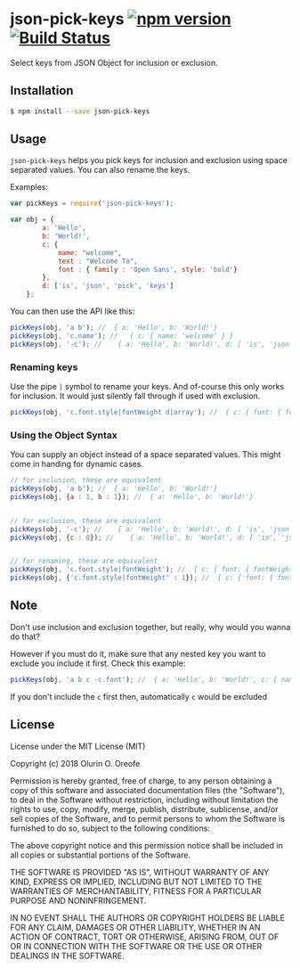 # json-pick-keys [![npm version](https://badge.fury.io/js/json-pick-keys.svg)](https://badge.fury.io/js/json-pick-keys) [![Build Status](https://travis-ci.org/oreofeolurin/json-pick-keys.svg?branch=master)](https://travis-ci.org/oreofeolurin/json-pick-keys)

Select keys from JSON Object for inclusion or exclusion.


## Installation

```bash
$ npm install --save json-pick-keys
```


## Usage

`json-pick-keys` helps you pick keys for inclusion and exclusion using space separated values. You can also rename the keys.

Examples:

```javascript
var pickKeys = require('json-pick-keys');

var obj = {
        a: 'Hello',
        b: 'World!',
        c: {
            name: "welcome",
            text : "Welcome To",
            font : { family : 'Open Sans', style: 'bold'}
        },
        d: ['is', 'json', 'pick', 'keys']
    };
```

You can then use the API like this:

```javascript
pickKeys(obj, 'a b'); //  { a: 'Hello', b: 'World!'}
pickKeys(obj, 'c.name'); //   { c: { name: 'welcome' } }
pickKeys(obj, '-c'); //    { a: 'Hello', b: 'World!', d: [ 'is', 'json', 'pick', 'keys' ] }

```


### Renaming keys
Use the pipe `|` symbol to rename your keys. And of-course this only works for inclusion. It would just silently fall through if used with
exclusion.

```javascript
pickKeys(obj, 'c.font.style|fontWeight d|array'); //  { c: { font: { fontWeight: 'bold' } }, array: [ 'is', 'json', 'pick', 'keys' ] }

```

### Using the Object Syntax
You can supply an object instead of a space separated values. This might come in handing for dynamic cases.

```javascript
// for inclusion, these are equivalent
pickKeys(obj, 'a b'); //  { a: 'Hello', b: 'World!'}
pickKeys(obj, {a : 1, b : 1}); //  { a: 'Hello', b: 'World!'}


// for exclusion, these are equivalent
pickKeys(obj, '-c'); //    { a: 'Hello', b: 'World!', d: [ 'is', 'json', 'pick', 'keys' ] }
pickKeys(obj, {c : 0}); //    { a: 'Hello', b: 'World!', d: [ 'is', 'json', 'pick', 'keys' ] }


// for renaming, these are equivalent
pickKeys(obj, 'c.font.style|fontWeight'); //  { c: { font: { fontWeight: 'bold' } } }
pickKeys(obj, {'c.font.style|fontWeight' : 1}); //  { c: { font: { fontWeight: 'bold' } } }

```

## Note
Don't use inclusion and exclusion together, but really, why would you wanna do that?

However if you must do it, make sure that any nested key you want to exclude you include it first. Check this example:

```javascript
pickKeys(obj, 'a b c -c.font'); //  { a: 'Hello', b: 'World!', c: { name: 'welcome', text: 'Welcome To' } }

```

If you don't include the `c` first then, automatically `c` would be excluded


## License

License under the MIT License (MIT)

Copyright (c) 2018 Olurin O. Oreofe

Permission is hereby granted, free of charge, to any person obtaining a copy of this software and associated documentation files (the "Software"), to deal in the Software without restriction, including without limitation the rights to use, copy, modify, merge, publish, distribute, sublicense, and/or sell copies of the Software, and to permit persons to whom the Software is furnished to do so, subject to the following conditions:

The above copyright notice and this permission notice shall be included in all copies or substantial portions of the Software.

THE SOFTWARE IS PROVIDED "AS IS", WITHOUT WARRANTY OF ANY KIND, EXPRESS OR IMPLIED, INCLUDING BUT NOT LIMITED TO THE WARRANTIES OF MERCHANTABILITY, FITNESS FOR A PARTICULAR PURPOSE AND NONINFRINGEMENT. 

IN NO EVENT SHALL THE AUTHORS OR COPYRIGHT HOLDERS BE LIABLE FOR ANY CLAIM, DAMAGES OR OTHER LIABILITY, WHETHER IN AN ACTION OF CONTRACT, TORT OR OTHERWISE, ARISING FROM, OUT OF OR IN CONNECTION WITH THE SOFTWARE OR THE USE OR OTHER DEALINGS IN THE SOFTWARE.
